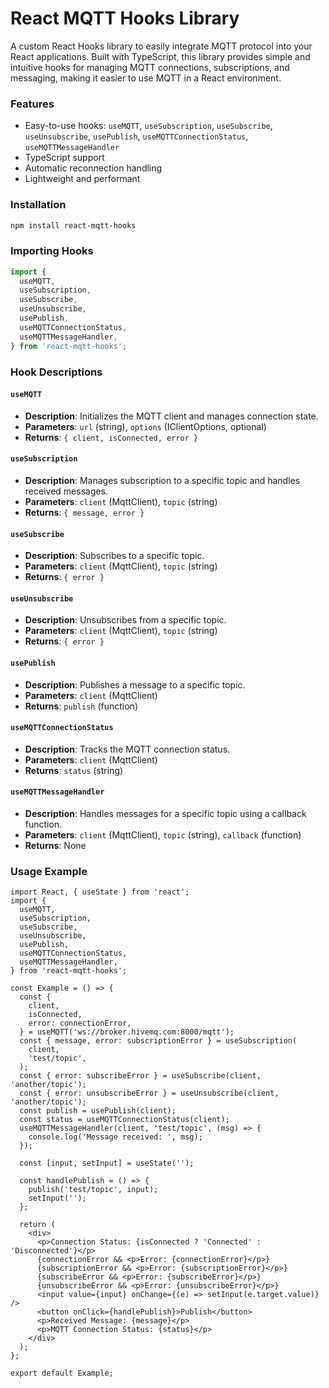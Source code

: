 # React MQTT Hooks Library

A custom React Hooks library to easily integrate MQTT protocol into your React applications. Built with TypeScript, this library provides simple and intuitive hooks for managing MQTT connections, subscriptions, and messaging, making it easier to use MQTT in a React environment.

### Features

- Easy-to-use hooks: `useMQTT`, `useSubscription`, `useSubscribe`, `useUnsubscribe`, `usePublish`, `useMQTTConnectionStatus`, `useMQTTMessageHandler`
- TypeScript support
- Automatic reconnection handling
- Lightweight and performant

### Installation

```bash
npm install react-mqtt-hooks
```

### Importing Hooks

```typescript
import {
  useMQTT,
  useSubscription,
  useSubscribe,
  useUnsubscribe,
  usePublish,
  useMQTTConnectionStatus,
  useMQTTMessageHandler,
} from 'react-mqtt-hooks';
```

### Hook Descriptions

#### `useMQTT`

- **Description**: Initializes the MQTT client and manages connection state.
- **Parameters**: `url` (string), `options` (IClientOptions, optional)
- **Returns**: `{ client, isConnected, error }`

#### `useSubscription`

- **Description**: Manages subscription to a specific topic and handles received messages.
- **Parameters**: `client` (MqttClient), `topic` (string)
- **Returns**: `{ message, error }`

#### `useSubscribe`

- **Description**: Subscribes to a specific topic.
- **Parameters**: `client` (MqttClient), `topic` (string)
- **Returns**: `{ error }`

#### `useUnsubscribe`

- **Description**: Unsubscribes from a specific topic.
- **Parameters**: `client` (MqttClient), `topic` (string)
- **Returns**: `{ error }`

#### `usePublish`

- **Description**: Publishes a message to a specific topic.
- **Parameters**: `client` (MqttClient)
- **Returns**: `publish` (function)

#### `useMQTTConnectionStatus`

- **Description**: Tracks the MQTT connection status.
- **Parameters**: `client` (MqttClient)
- **Returns**: `status` (string)

#### `useMQTTMessageHandler`

- **Description**: Handles messages for a specific topic using a callback function.
- **Parameters**: `client` (MqttClient), `topic` (string), `callback` (function)
- **Returns**: None

### Usage Example

```tsx
import React, { useState } from 'react';
import {
  useMQTT,
  useSubscription,
  useSubscribe,
  useUnsubscribe,
  usePublish,
  useMQTTConnectionStatus,
  useMQTTMessageHandler,
} from 'react-mqtt-hooks';

const Example = () => {
  const {
    client,
    isConnected,
    error: connectionError,
  } = useMQTT('ws://broker.hivemq.com:8000/mqtt');
  const { message, error: subscriptionError } = useSubscription(
    client,
    'test/topic',
  );
  const { error: subscribeError } = useSubscribe(client, 'another/topic');
  const { error: unsubscribeError } = useUnsubscribe(client, 'another/topic');
  const publish = usePublish(client);
  const status = useMQTTConnectionStatus(client);
  useMQTTMessageHandler(client, 'test/topic', (msg) => {
    console.log('Message received: ', msg);
  });

  const [input, setInput] = useState('');

  const handlePublish = () => {
    publish('test/topic', input);
    setInput('');
  };

  return (
    <div>
      <p>Connection Status: {isConnected ? 'Connected' : 'Disconnected'}</p>
      {connectionError && <p>Error: {connectionError}</p>}
      {subscriptionError && <p>Error: {subscriptionError}</p>}
      {subscribeError && <p>Error: {subscribeError}</p>}
      {unsubscribeError && <p>Error: {unsubscribeError}</p>}
      <input value={input} onChange={(e) => setInput(e.target.value)} />
      <button onClick={handlePublish}>Publish</button>
      <p>Received Message: {message}</p>
      <p>MQTT Connection Status: {status}</p>
    </div>
  );
};

export default Example;
```
